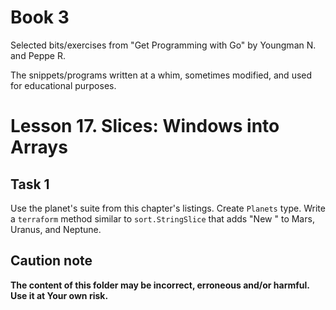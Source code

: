 # Book 3

Selected bits/exercises from "Get Programming with Go" by Youngman N. and Peppe R.

The snippets/programs written at a whim, sometimes modified, and used for educational purposes.

# Lesson 17. Slices: Windows into Arrays

## Task 1

Use the planet's suite from this chapter's listings. Create `Planets` type. Write a `terraform` method similar to `sort.StringSlice` that adds "New " to Mars, Uranus, and Neptune.

## Caution note

**The content of this folder may be incorrect, erroneous and/or harmful. Use it at Your own risk.**
